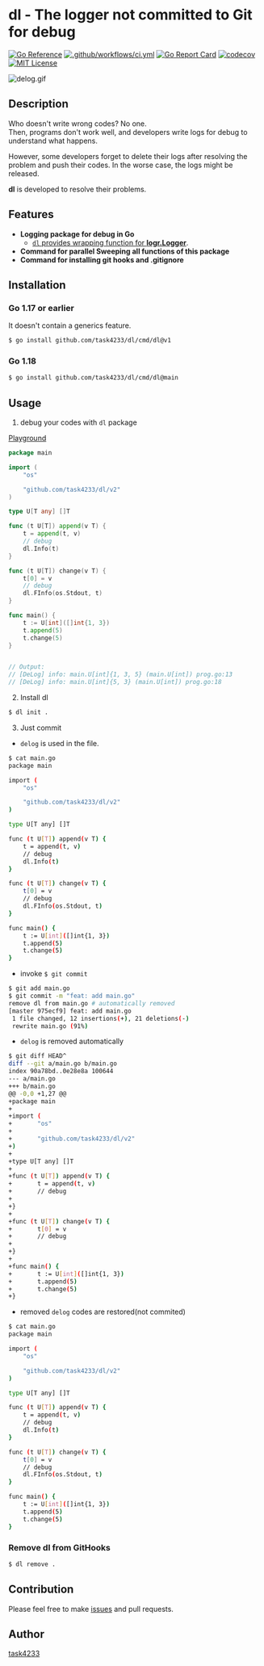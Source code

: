 dl - The logger not committed to Git for debug
======

[![Go Reference](https://pkg.go.dev/badge/github.com/task4233/dl/v2.svg)](https://pkg.go.dev/github.com/task4233/dl/v2)
[![.github/workflows/ci.yml](https://github.com/task4233/dl/actions/workflows/ci.yml/badge.svg)](https://github.com/task4233/dl/actions/workflows/ci.yml)
[![Go Report Card](https://goreportcard.com/badge/github.com/task4233/dl)](https://goreportcard.com/report/github.com/task4233/dl)
[![codecov](https://codecov.io/gh/task4233/dl/branch/main/graph/badge.svg?token=xrhysp4Tzf)](https://codecov.io/gh/task4233/dl)
[![MIT License](http://img.shields.io/badge/license-MIT-blue.svg?style=flat)](LICENSE)


![delog.gif](https://user-images.githubusercontent.com/29667656/159164178-f72aede7-f825-438a-add6-aa3deedf8c4c.gif)

## Description
Who doesn't write wrong codes? No one.  
Then, programs don't work well, and developers write logs for debug to understand what happens.

However, some developers forget to delete their logs after resolving the problem and push their codes. In the worse case, the logs might be released.

**dl** is developed to resolve their problems.

## Features
- **Logging package for debug in Go**
  - [`dl` provides wrapping function for **logr.Logger**](https://pkg.go.dev/github.com/task4233/dl#NewLogger).
- **Command for parallel Sweeping all functions of this package**
- **Command for installing git hooks and .gitignore**

## Installation
### Go 1.17 or earlier
It doesn't contain a generics feature.

```bash
$ go install github.com/task4233/dl/cmd/dl@v1
```

### Go 1.18

```bash
$ go install github.com/task4233/dl/cmd/dl@main
```

## Usage

1. debug your codes with `dl` package

[Playground](https://go.dev/play/p/Et8JfM-gxZ-)
```go
package main

import (
	"os"

	"github.com/task4233/dl/v2"
)

type U[T any] []T

func (t U[T]) append(v T) {
	t = append(t, v)
	// debug
	dl.Info(t)
}

func (t U[T]) change(v T) {
	t[0] = v
	// debug
	dl.FInfo(os.Stdout, t)
}

func main() {
	t := U[int]([]int{1, 3})
	t.append(5)
	t.change(5)
}


// Output:
// [DeLog] info: main.U[int]{1, 3, 5} (main.U[int]) prog.go:13
// [DeLog] info: main.U[int]{5, 3} (main.U[int]) prog.go:18
```

2. Install dl

```bash
$ dl init .
```

3. Just commit

- `delog` is used in the file.

```bash
$ cat main.go 
package main

import (
	"os"

	"github.com/task4233/dl/v2"
)

type U[T any] []T

func (t U[T]) append(v T) {
	t = append(t, v)
	// debug
	dl.Info(t)
}

func (t U[T]) change(v T) {
	t[0] = v
	// debug
	dl.FInfo(os.Stdout, t)
}

func main() {
	t := U[int]([]int{1, 3})
	t.append(5)
	t.change(5)
}
```

- invoke `$ git commit`

```bash
$ git add main.go
$ git commit -m "feat: add main.go"
remove dl from main.go # automatically removed
[master 975ecf9] feat: add main.go
 1 file changed, 12 insertions(+), 21 deletions(-)
 rewrite main.go (91%)
```

- `delog` is removed automatically

```bash
$ git diff HEAD^
diff --git a/main.go b/main.go
index 90a78bd..0e28e8a 100644
--- a/main.go
+++ b/main.go
@@ -0,0 +1,27 @@
+package main
+
+import (
+       "os"
+
+       "github.com/task4233/dl/v2"
+)
+
+type U[T any] []T
+
+func (t U[T]) append(v T) {
+       t = append(t, v)
+       // debug
+
+}
+
+func (t U[T]) change(v T) {
+       t[0] = v
+       // debug
+
+}
+
+func main() {
+       t := U[int]([]int{1, 3})
+       t.append(5)
+       t.change(5)
+}
```

- removed `delog` codes are restored(not commited)

```bash
$ cat main.go 
package main

import (
	"os"

	"github.com/task4233/dl/v2"
)

type U[T any] []T

func (t U[T]) append(v T) {
	t = append(t, v)
	// debug
	dl.Info(t)
}

func (t U[T]) change(v T) {
	t[0] = v
	// debug
	dl.FInfo(os.Stdout, t)
}

func main() {
	t := U[int]([]int{1, 3})
	t.append(5)
	t.change(5)
}
```

### Remove dl from GitHooks

```bash
$ dl remove .
```

## Contribution
Please feel free to make [issues](https://github.com/task4233/dl/issues/new/choose) and pull requests.

## Author
[task4233](https://github.com/task4233)
